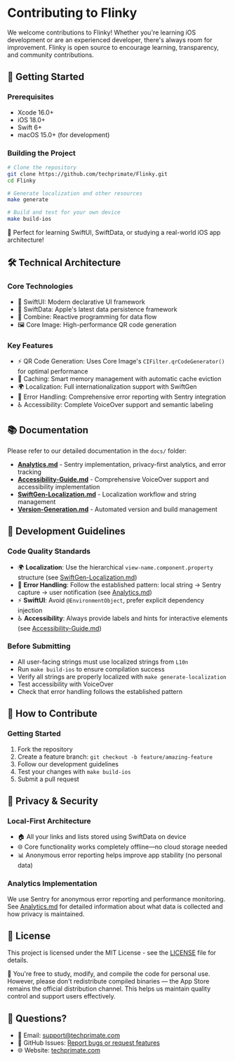 # Contributing to Flinky

We welcome contributions to Flinky! Whether you're learning iOS development or are an experienced developer, there's always room for improvement. Flinky is open source to encourage learning, transparency, and community contributions.

## 🚀 Getting Started

### Prerequisites

- Xcode 16.0+
- iOS 18.0+
- Swift 6+
- macOS 15.0+ (for development)

### Building the Project

```bash
# Clone the repository
git clone https://github.com/techprimate/Flinky.git
cd Flinky

# Generate localization and other resources
make generate

# Build and test for your own device
make build-ios
```

🎯 Perfect for learning SwiftUI, SwiftData, or studying a real-world iOS app architecture!

## 🛠 Technical Architecture

### Core Technologies

- 🎯 SwiftUI: Modern declarative UI framework
- 💾 SwiftData: Apple's latest data persistence framework
- 🔄 Combine: Reactive programming for data flow
- 🖼️ Core Image: High-performance QR code generation

### Key Features

- ⚡ QR Code Generation: Uses Core Image's `CIFilter.qrCodeGenerator()` for optimal performance
- 🧠 Caching: Smart memory management with automatic cache eviction
- 🌍 Localization: Full internationalization support with SwiftGen
- 🐞 Error Handling: Comprehensive error reporting with Sentry integration
- ♿ Accessibility: Complete VoiceOver support and semantic labeling

## 📚 Documentation

Please refer to our detailed documentation in the `docs/` folder:

- **[Analytics.md](docs/Analytics.md)** - Sentry implementation, privacy-first analytics, and error tracking
- **[Accessibility-Guide.md](docs/Accessibility-Guide.md)** - Comprehensive VoiceOver support and accessibility implementation
- **[SwiftGen-Localization.md](docs/SwiftGen-Localization.md)** - Localization workflow and string management
- **[Version-Generation.md](docs/Version-Generation.md)** - Automated version and build management

## 🔧 Development Guidelines

### Code Quality Standards

- 🌍 **Localization**: Use the hierarchical `view-name.component.property` structure (see [SwiftGen-Localization.md](docs/SwiftGen-Localization.md))
- 🚨 **Error Handling**: Follow the established pattern: local string → Sentry capture → user notification (see [Analytics.md](docs/Analytics.md))
- ⚡ **SwiftUI**: Avoid `@EnvironmentObject`, prefer explicit dependency injection
- ♿ **Accessibility**: Always provide labels and hints for interactive elements (see [Accessibility-Guide.md](docs/Accessibility-Guide.md))

### Before Submitting

- All user-facing strings must use localized strings from `L10n`
- Run `make build-ios` to ensure compilation success
- Verify all strings are properly localized with `make generate-localization`
- Test accessibility with VoiceOver
- Check that error handling follows the established pattern

## 🤝 How to Contribute

### Getting Started

1. Fork the repository
2. Create a feature branch: `git checkout -b feature/amazing-feature`
3. Follow our development guidelines
4. Test your changes with `make build-ios`
5. Submit a pull request

## 🎯 Privacy & Security

### Local-First Architecture

- 🏠 All your links and lists stored using SwiftData on device
- 🌐 Core functionality works completely offline—no cloud storage needed
- 📊 Anonymous error reporting helps improve app stability (no personal data)

### Analytics Implementation

We use Sentry for anonymous error reporting and performance monitoring. See [Analytics.md](docs/Analytics.md) for detailed information about what data is collected and how privacy is maintained.

## 📄 License

This project is licensed under the MIT License - see the [LICENSE](LICENSE) file for details.

📝 You're free to study, modify, and compile the code for personal use. However, please don't redistribute compiled binaries — the App Store remains the official distribution channel. This helps us maintain quality control and support users effectively.

## 📱 Questions?

- 📧 Email: support@techprimate.com
- 🐙 GitHub Issues: [Report bugs or request features](https://github.com/techprimate/Flinky/issues)
- 🌐 Website: [techprimate.com](https://techprimate.com)
